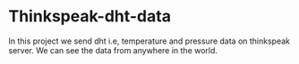 # Thinkspeak-dht-data
In this project we send dht i.e, temperature and pressure data on thinkspeak server. We can see the data from anywhere in the world. 
